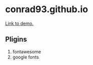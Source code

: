# conrad93.github.io

[Link to demo.](https://conrad93.github.io)

## Pligins
1. fontawesome
2. google fonts